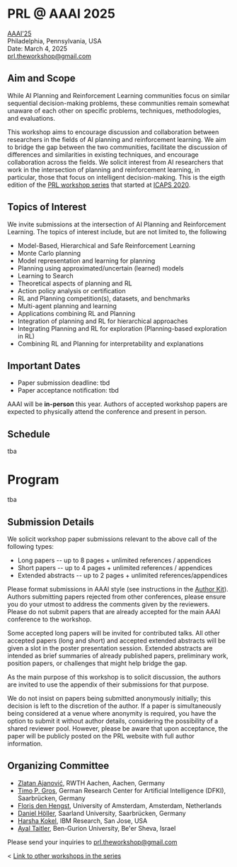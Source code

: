 # PRL @ AAAI 2025

[AAAI'25](https://aaai.org/conference/aaai/aaai-25/) \
Philadelphia, Pennsylvania, USA  \
Date: March 4, 2025 \
[prl.theworkshop@gmail.com](mailto:prl.theworkshop@gmail.com)

## Aim and Scope

While AI Planning and Reinforcement Learning communities focus on similar
sequential decision-making problems, these communities remain somewhat unaware
of each other on specific problems, techniques, methodologies, and evaluations.

This workshop aims to encourage discussion and collaboration between researchers in the fields of AI planning and reinforcement learning. 
We aim to bridge the gap between the two communities, facilitate the discussion of differences and similarities in existing techniques, and encourage collaboration across the fields. 
We solicit interest from AI researchers that work in the
intersection of planning and reinforcement learning, in particular, those that focus on intelligent decision-making. This is the eigth edition of the [PRL workshop series](https://prl-theworkshop.github.io/) that started at [ICAPS 2020](https://icaps20subpages.icaps-conference.org/workshops/prl/).

## Topics of Interest

We invite submissions at the intersection of AI Planning and Reinforcement Learning. The topics of interest include, but are not limited to, the following

* Model-Based, Hierarchical and Safe Reinforcement Learning
* Monte Carlo planning
* Model representation and learning for planning
* Planning using approximated/uncertain (learned) models
* Learning to Search
* Theoretical aspects of planning and RL
* Action policy analysis or certification
* RL and Planning competition(s), datasets, and benchmarks
* Multi-agent planning and learning
* Applications combining RL and Planning
* Integration of planning and RL for hierarchical approaches
* Integrating Planning and RL for exploration (Planning-based exploration in RL)
* Combining RL and Planning for interpretability and explanations


## Important Dates

* Paper submission deadline: tbd
* Paper acceptance notification: tbd

AAAI will be **in-person** this year. Authors of accepted workshop papers are expected to physically attend the conference and present in person.

## Schedule

tba

# Program

tba

<!-- 
## Keynotes 

#### I. Felipe Trevizan: The Next-Generation of Planning Heuristics: GNNs and Beyond ([Slides](slides/felipe_trevizan_prl_2024.pdf))

##### Abstract
Deep learning has been responsible for multiple recent breakthroughs, particularly in image recognition and natural language processing. In this talk, I will focus on a particular deep learning model, Graph Neural Networks (GNNs), and how they have the potential to change heuristic search in automated planning from the heuristics used to search methods. I will introduce novel graph representations designed to optimize the application of GNNs to learning both domain-specific and domain-independent heuristics. Additionally, I will present other targets that can be learnt using GNNs, such as rankings between states, and how they can be used during search. Lastly, based on theoretical insights, we present an alternative approach to GNNs using classical machine learning methods such as SVMs and Gaussian Processes for heuristic learning, offering simplicity and reduced training times.

##### Biography
Dr. Felipe Trevizan is a Senior Lecturer at the School of Computing, the Australian National University. He previously served as a Senior Research Scientist at NICTA (now Data61/CSIRO). He earned his PhD in Machine Learning from Carnegie Mellon University in 2013. His research interests lie at the intersection of Artificial Intelligence, Operations Research and Machine Learning including automated planning and scheduling, reasoning under uncertainty, heuristic search, and learning for planning. Along with colleagues and students, he is the co-recipient of the 2016 best paper award from the Transport Research Board and the best paper award at the International Conference on Automated Planning and Scheduling (ICAPS) in 2016 and 2017.


#### II. Forest Agostinelli: Deep Reinforcement Learning and Heuristic Search Algorithms ([Slides](slides/forest_agostinelli_prl_2024.pdf))

##### Abstract
 Deep reinforcement learning has been shown to be able to learn domain-specific heuristic functions in a largely domain-independent fashion. As a result, novel variations of A* search, such as batch A* search and Q* search, have been proposed to accommodate the deep neural networks that represent these heuristic functions. In this talk, I will describe how approximate value iteration can be used to learn heuristic functions to guide batch A* search, which can exploit parallelization provided by graphics processing units. Next, I will describe how Q-learning can be used to learn heuristic functions represented by deep Q-networks to guide Q* search, which exploits the structure of deep Q-networks to significantly increase speed and reduce memory during search. Finally, I will describe how model-based reinforcement learning and hindsight experience replay can be used to extend these methods to domains with unknown transition functions. I will give several examples of application domains, including the Rubik’s cube, quantum computing, and reaction mechanism pathway prediction. The code for many of these algorithms is publicly available at https://github.com/forestagostinelli/deepxube.

##### Biography
 Forest Agostinelli is an assistant professor at the University of South Carolina. His research aims to use artificial intelligence to automate the discovery of new knowledge. He looks to apply his research to fields such as puzzle solving, chemical synthesis, robotics, quantum computing, theorem proving, program synthesis, and education. He led the creation of DeepCubeA, an artificial intelligence algorithm capable of solving puzzles such as the Rubik’s cube without human guidance. DeepCubeA has since been applied to problems in quantum computing, chemical reactions, cryptography, and parking lot optimization. He earned his Ph.D. from the University of California, Irvine under the supervision of Professor Pierre Baldi. His homepage is located at https://cse.sc.edu/~foresta/.

## Talks 
Select accepted papers are given a slot in the program: 15 minutes for content + 3 minutes for questions.

## Poster Sessions
The program includes two poster sessions in order to have enough time for discussions. All authors are expected to participate in the poster session. -->


<!-- ## List of Accepted Papers


* [poster] [**Contextual Pre-planning on Reward Machine Abstractions for Enhanced Transfer in Deep Reinforcement Learning**](papers/2.pdf)	*Guy Azran, Mohamad Hosein Danesh, Stefano V Albrecht, Sarah Keren*
* [talk] [**Beyond Training: Optimizing Reinforcement Learning Based Job Shop Scheduling Through Adaptive Action Sampling**](papers/3.pdf)	*Constantin Waubert de Puiseau, Christian Dörpelkus, Jannik Peters, Hasan Tercan, Tobias Meisen*
* [talk] [**Online Planning in MDPs with Stochastic Durative Actions**](papers/4.pdf)	*Tal Berman, Ronen Brafman, Erez Karpas*
* [talk] [**ModelDiff: Leveraging Models for Policy Transfer with Value Lower Bounds**](papers/5.pdf)	*Xiaotian Liu, Jihwan Jeong, Ayal Taitler, Michael Gimelfarb, Scott Sanner*
* [poster] [**Solving Minecraft Tasks via Model Learning**](papers/6.pdf)	*Yarin Benyamin, Argaman Mordoch, Shahaf S. Shperberg, Roni Stern*
* [talk] [**A New View on Planning in Online Reinforcement Learning**](papers/7.pdf)	*Kevin Roice, Parham Mohammad Panahi, Scott M. Jordan, Adam White, Martha White*
* [poster] [**Conviction-Based Planning for Sparse Reward Reinforcement Learning Problems**](papers/8.pdf)	*Simon Ouellette, Eric Beaudry, Mohamed Bouguessa*
* [poster] [**Q\* Search: Heuristic Search with Deep Q-Networks**](papers/9.pdf)	*Forest Agostinelli, Shahaf S. Shperberg, Alexander Shmakov, Stephen Marcus McAleer, Roy Fox, Pierre Baldi*
* [poster] [**Finding Reaction Mechanism Pathways with Deep Reinforcement Learning and Heuristic Search**](papers/10.pdf)	*Rojina Panta, Mohammadamin Tavakoli, Christian Geils, Pierre Baldi, Forest Agostinelli*
* [talk] [**Planning with Language Models Through The Lens of Efficiency**](papers/11.pdf)	*Michael Katz, Harsha Kokel, Kavitha Srinivas, Shirin Sohrabi*
* [poster] [**Guiding Hiearchical Reinforcement Learning in Partially Observable Environments with AI Planning**](papers/12.pdf)	*Brandon Rozek, Junkyu Lee, Harsha Kokel, Michael Katz, Shirin Sohrabi*
* [poster] [**Monte Carlo Tree Search for Integrated Planning, Learning, and Execution in Nondeterministic Python**](papers/13.pdf)	*Rich Levinson*
* [talk] [**Exploring Simultaneity: Learning Earliest-time Semantics for Automated Planning**](papers/14.pdf)	*Ángel Aso-Mollar, Óscar Sapena, Eva Onaindia*
* [poster] [**Numeric Reward Machines**](papers/16.pdf)	*Kristina Levina, Nikolaos Pappas, Athanasios Karapantelakis, Aneta Vulgarakis Feljan, Jendrik Seipp*
* [poster] [**POSGGym: A Library for Decision-Theoretic Planning and Learning in Partially Observable, Multi-Agent Environments**](papers/17.pdf)	*Jonathon Schwartz, Rhys Newbury, Dana Kulic, Hanna Kurniawati*
* [talk] [**The Case for Developing a Foundation Model for Planning-like Tasks from Scratch**](papers/18.pdf)	*Biplav Srivastava, Vishal Pallagani*
* [talk] [**Equivalence-Based Abstractions for Learning General Policies**](papers/19.pdf)	*Dominik Drexler, Simon Ståhlberg, Blai Bonet, Hector Geffner*
* [talk] [**Automating the Generation of Prompts for LLM-based Action Choice in PDDL Planning**](papers/20.pdf)	*Katharina Stein, Daniel Fišer, Jörg Hoffmann, Alexander Koller* 
* [talk] [**Comparing State-of-the-art Graph Neural Networks and Transformers for General Policy Learning**](papers/23.pdf)	*Nicola J. Müller, Pablo Sanchez Martin, Jörg Hoffmann, Verena Wolf, Timo P. Gros*
* [poster] [**Towards Neurosymbolic RL via Inductive Learning of Answer Set Programs**](papers/24.pdf)	*Celeste Veronese, Daniele Meli, Alessandro Farinelli*
* [poster] [**SLOPE: Search with Learned Optimal Pruning-based Expansion**](papers/25.pdf)	*Davor Bokan, Zlatan Ajanović, Bakir Lacevic* -->

## Submission Details


We solicit workshop paper submissions relevant to the above call of the following types:

 * Long papers -- up to 8 pages + unlimited references / appendices
 * Short papers -- up to 4 pages + unlimited references / appendices
 * Extended abstracts -- up to 2 pages + unlimited references/appendices 
 
Please format submissions in AAAI style (see instructions in the [Author Kit](https://aaai.org/aaai-conference/submission-instructions/)). Authors submitting papers rejected from other conferences, please ensure you do your utmost to address the comments given by the reviewers. Please do not submit papers that are already accepted for the main AAAI conference to the workshop.


Some accepted long papers will be invited for contributed talks. All other accepted papers (long and short) and accepted extended abstracts will be given a slot in the poster presentation session.  Extended abstracts are intended as brief summaries of already published papers,  preliminary work, position papers, or challenges that might help bridge the gap.

As the main purpose of this workshop is to solicit discussion, the authors are
invited to use the appendix of their submissions for that purpose.


<!-- timo: we still need to decide whether we want openreview -->
<!-- Paper submissions should be made through [OpenReview](https://openreview.net/group?id=PRL/2024/ICAPS).  -->

We do not insist on papers being submitted anonymously initially; this decision is left to the discretion of the author. If a paper is simultaneously being considered at a venue where anonymity is required, you have the option to submit it without author details, considering the possibility of a shared reviewer pool. However, please be aware that upon acceptance, the paper will be publicly posted on the PRL website with full author information.

<!-- ### Workshop Proceedings (optional)

TODO

### Policy on Previously Published Materials (optional) 

TODO -->

<!-- ## Workshop Committee

TODO -->

## Organizing Committee

* [Zlatan Ajanović](https://zlatanajanovic.com), RWTH Aachen, Aachen, Germany
* [Timo P. Gros](https://mosi.uni-saarland.de/people/timo/), German Research Center for Artificial Intelligence (DFKI), Saarbrücken, Germany
* [Floris den Hengst](https://florisdh.nl), University of Amsterdam, Amsterdam, Netherlands
* [Daniel Höller](https://fai.cs.uni-saarland.de/hoeller/), Saarland University, Saarbrücken, Germany
* [Harsha Kokel](http://harshakokel.com), IBM Research, San Jose, USA
* [Ayal Taitler](https://sites.google.com/view/ataitler/home), Ben-Gurion University, Be'er Sheva, Israel


Please send your inquiries to [prl.theworkshop@gmail.com](mailto:prl.theworkshop@gmail.com)

< [Link to other workshops in the series](https://prl-theworkshop.github.io)

